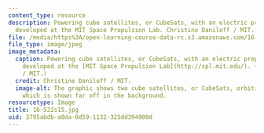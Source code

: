 ```yaml
---
content_type: resource
description: Powering cube satellites, or CubeSats, with an electric propulsion technology
  developed at the MIT Space Propulsion Lab. Christine Daniloff / MIT.
file: /media/https%3A/open-learning-course-data-rc.s3.amazonaws.com/16-522-space-propulsion-spring-2015/3795abdba0da0d591132325dd394900d_16-522s15.jpg
file_type: image/jpeg
image_metadata:
  caption: Powering cube satellites, or CubeSats, with an electric propulsion technology
    developed at the [MIT Space Propulsion Lab](http://spl.mit.edu/). (Christine Daniloff
    / MIT.)
  credit: Christine Daniloff / MIT.
  image-alt: The graphic shows two cube satellites, or CubeSats, orbiting around Earth,
    which is shown far off in the background.
resourcetype: Image
title: 16-522s15.jpg
uid: 3795abdb-a0da-0d59-1132-325dd394900d
---
```

